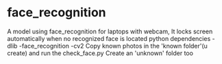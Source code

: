# face_recognition
A model using face_recognition for laptops with webcam, It locks screen automatically when no recognized face is located
python dependencies 
-dlib
-face_recognition
-cv2
Copy known photos in the 'known folder'(u create) and run the check_face.py
Create an 'unknown' folder too
